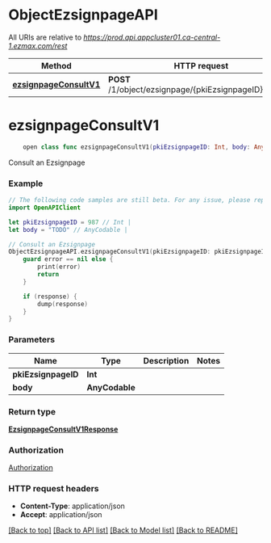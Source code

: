 # ObjectEzsignpageAPI

All URIs are relative to *https://prod.api.appcluster01.ca-central-1.ezmax.com/rest*

Method | HTTP request | Description
------------- | ------------- | -------------
[**ezsignpageConsultV1**](ObjectEzsignpageAPI.md#ezsignpageconsultv1) | **POST** /1/object/ezsignpage/{pkiEzsignpageID}/consult | Consult an Ezsignpage


# **ezsignpageConsultV1**
```swift
    open class func ezsignpageConsultV1(pkiEzsignpageID: Int, body: AnyCodable, completion: @escaping (_ data: EzsignpageConsultV1Response?, _ error: Error?) -> Void)
```

Consult an Ezsignpage

### Example
```swift
// The following code samples are still beta. For any issue, please report via http://github.com/OpenAPITools/openapi-generator/issues/new
import OpenAPIClient

let pkiEzsignpageID = 987 // Int | 
let body = "TODO" // AnyCodable | 

// Consult an Ezsignpage
ObjectEzsignpageAPI.ezsignpageConsultV1(pkiEzsignpageID: pkiEzsignpageID, body: body) { (response, error) in
    guard error == nil else {
        print(error)
        return
    }

    if (response) {
        dump(response)
    }
}
```

### Parameters

Name | Type | Description  | Notes
------------- | ------------- | ------------- | -------------
 **pkiEzsignpageID** | **Int** |  | 
 **body** | **AnyCodable** |  | 

### Return type

[**EzsignpageConsultV1Response**](EzsignpageConsultV1Response.md)

### Authorization

[Authorization](../README.md#Authorization)

### HTTP request headers

 - **Content-Type**: application/json
 - **Accept**: application/json

[[Back to top]](#) [[Back to API list]](../README.md#documentation-for-api-endpoints) [[Back to Model list]](../README.md#documentation-for-models) [[Back to README]](../README.md)

